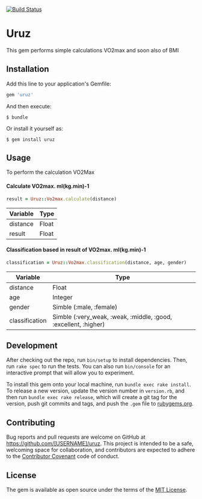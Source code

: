 [![Build Status](https://travis-ci.org/nicolaslima/uruz.svg)](https://travis-ci.org/nicolaslima/uruz)

# Uruz


This gem performs simple calculations VO2max and soon also of BMI

## Installation

Add this line to your application's Gemfile:

```ruby
gem 'uruz'
```

And then execute:

    $ bundle

Or install it yourself as:

    $ gem install uruz

## Usage

To perform the calculation VO2Max

#### Calculate VO2max. ml(kg.min)-1

```ruby
result = Uruz::Vo2max.calculate(distance)
```

Variable    | Type
----------- | -------------
distance    | Float
result    	| Float

#### Classification based in result of VO2max. ml(kg.min)-1

```ruby
classification = Uruz::Vo2max.classification(distance, age, gender)
```

Variable            | Type
------------------- | -------------
distance            | Float
age                 | Integer
gender              | Simble (:male, :female)
classification      | Simble (:very_weak, :weak, :middle, :good, :excellent, :higher)

## Development

After checking out the repo, run `bin/setup` to install dependencies. Then, run `rake spec` to run the tests. You can also run `bin/console` for an interactive prompt that will allow you to experiment.

To install this gem onto your local machine, run `bundle exec rake install`. To release a new version, update the version number in `version.rb`, and then run `bundle exec rake release`, which will create a git tag for the version, push git commits and tags, and push the `.gem` file to [rubygems.org](https://rubygems.org).

## Contributing

Bug reports and pull requests are welcome on GitHub at https://github.com/[USERNAME]/uruz. This project is intended to be a safe, welcoming space for collaboration, and contributors are expected to adhere to the [Contributor Covenant](http://contributor-covenant.org) code of conduct.


## License

The gem is available as open source under the terms of the [MIT License](http://opensource.org/licenses/MIT).

